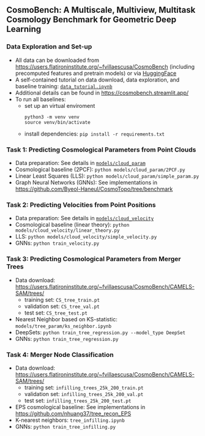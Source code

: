 ## CosmoBench: A Multiscale, Multiview, Multitask Cosmology Benchmark for Geometric Deep Learning

### Data Exploration and Set-up
- All data can be downloaded from <https://users.flatironinstitute.org/~fvillaescusa/CosmoBench> (including precomputed features and pretrain models) or via [HuggingFace](https://huggingface.co/datasets/fvillaescusa/CosmoBench) 
- A self-contained tutorial on data download, data exploration, and baseline training: [`data_tutorial.ipynb`](data_tutorial.ipynb)
- Additional details can be found in <https://cosmobench.streamlit.app/>
- To run all baselines:
  - set up an virtual enviroment
    ```
    python3 -m venv venv
    source venv/bin/activate  
    ```
  - install dependencies: `pip install -r requirements.txt`

### Task 1: Predicting Cosmological Parameters from Point Clouds
- Data preparation: See details in [`models/cloud_param`](./models/cloud_param/)
- Cosmological baseline (2PCF): `python models/cloud_param/2PCF.py`
- Linear Least Squares (LLS): `python models/cloud_param/simple_param.py`
- Graph Neural Networks (GNNs): See implementations in <https://github.com/Byeol-Haneul/CosmoTopo/tree/benchmark>

### Task 2: Predicting Velocities from Point Positions
- Data preparation: See details in [`models/cloud_velocity`](./models/cloud_velocity/)
- Cosmological baseline (linear theory): `python models/cloud_velocity/linear_theory.py`
- LLS: `python models/cloud_velocity/simple_velocity.py`
- GNNs: `python train_velocity.py`

### Task 3: Predicting Cosmological Parameters from Merger Trees
- Data download: <https://users.flatironinstitute.org/~fvillaescusa/CosmoBench/CAMELS-SAM/trees/>
  - training set: `CS_tree_train.pt`
  - validation set: `CS_tree_val.pt`
  - test set: `CS_tree_test.pt`
- Nearest Neighbor based on KS-statistic: `models/tree_param/ks_neighbor.ipynb`
- DeepSets: `python train_tree_regression.py --model_type DeepSet`
- GNNs: `python train_tree_regression.py`

### Task 4: Merger Node Classification
- Data download: <https://users.flatironinstitute.org/~fvillaescusa/CosmoBench/CAMELS-SAM/trees/>
  - training set: `infilling_trees_25k_200_train.pt`
  - validation set: `infilling_trees_25k_200_val.pt`
  - test set: `infilling_trees_25k_200_test.pt`
- EPS cosmological baseline: See implementations in <https://github.com/nhuang37/tree_recon_EPS>
- K-nearest neighbors: `tree_infilling.ipynb`
- GNNs: `python train_tree_infilling.py`
